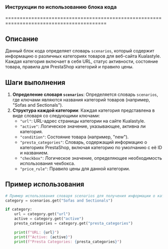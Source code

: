 ### **Инструкции по использованию блока кода**

=========================================================================================

Описание
-------------------------
Данный блок кода определяет словарь `scenarios`, который содержит информацию о различных категориях товаров для веб-сайта Kualastyle. Каждая категория включает в себя URL, статус активности, состояние товара, правила для PrestaShop категорий и правило цены.

Шаги выполнения
-------------------------
1. **Определение словаря `scenarios`**: Определяется словарь `scenarios`, где ключами являются названия категорий товаров (например, "Sofas and Sectionals").
2. **Структура каждой категории**: Каждая категория представлена в виде словаря со следующими ключами:
   - `"url"`: URL-адрес страницы категории на сайте Kualastyle.
   - `"active"`: Логическое значение, указывающее, активна ли категория.
   - `"condition"`: Состояние товара (например, "new").
   - `"presta_categories"`: Словарь, содержащий информацию о категориях PrestaShop, включая категорию по умолчанию с её ID и названием.
   - `"checkbox"`: Логическое значение, определяющее необходимость использования чекбокса.
   - `"price_rule"`: Правило цены для данной категории.

Пример использования
-------------------------

```python
# Пример использования словаря scenarios для получения информации о категории "Sofas and Sectionals"
category = scenarios.get("Sofas and Sectionals")

if category:
    url = category.get("url")
    active = category.get("active")
    presta_categories = category.get("presta_categories")

    print(f"URL: {url}")
    print(f"Active: {active}")
    print(f"Presta Categories: {presta_categories}")